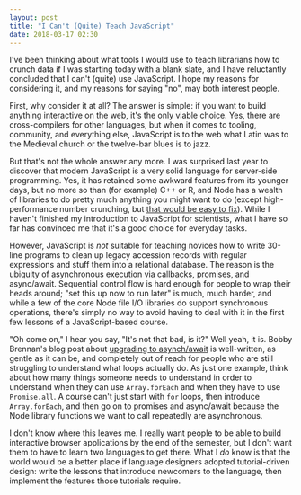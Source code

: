 ```yaml
---
layout: post
title: "I Can't (Quite) Teach JavaScript"
date: 2018-03-17 02:30
---
```


I've been thinking about what tools I would use to teach librarians how to crunch data
if I was starting today with a blank slate,
and I have reluctantly concluded that I can't (quite) use JavaScript.
I hope my reasons for considering it,
and my reasons for saying "no",
may both interest people.

First, why consider it at all?
The answer is simple:
if you want to build anything interactive on the web,
it's the only viable choice.
Yes,
there are cross-compilers for other languages,
but when it comes to tooling, community, and everything else,
JavaScript is to the web what Latin was to the Medieval church
or the twelve-bar blues is to jazz.

But that's not the whole answer any more.
I was surprised last year to discover that modern JavaScript
is a very solid language for server-side programming.
Yes,
it has retained some awkward features from its younger days,
but no more so than (for example) C++ or R,
and Node has a wealth of libraries to do pretty much anything you might want to do
(except high-performance number crunching,
but [that would be easy to fix]({{site.github.url}}/2017/05/22/numerical-javascript.html)).
While I haven't finished my introduction to JavaScript for scientists,
what I have so far has convinced me that it's a good choice for everyday tasks.

However,
JavaScript is *not* suitable for teaching novices how to write 30-line programs
to clean up legacy accession records with regular expressions and stuff them into a relational database.
The reason is the ubiquity of asynchronous execution via callbacks, promises, and async/await.
Sequential control flow is hard enough for people to wrap their heads around;
"set this up now to run later" is much, much harder,
and while a few of the core Node file I/O libraries do support synchronous operations,
there's simply no way to avoid having to deal with it in the first few lessons of a JavaScript-based course.

"Oh come on," I hear you say, "It's not that bad, is it?"
Well yeah, it is.
Bobby Brennan's blog post about [upgrading to asynch/await](https://medium.com/datafire-io/upgrading-to-async-await-with-javascript-es7-3c67602ea7f8)
is well-written, as gentle as it can be,
and completely out of reach for people who are still struggling to understand what loops actually do.
As just one example,
think about how many things someone needs to understand
in order to understand when they can use `Array.forEach`
and when they have to use `Promise.all`.
A course can't just start with `for` loops,
then introduce `Array.forEach`,
and then go on to promises and async/await
because the Node library functions we want to call repeatedly are asynchronous.

I don't know where this leaves me.
I really want people to be able to build interactive browser applications by the end of the semester,
but I don't want them to have to learn two languages to get there.
What I *do* know is that the world would be a better place
if language designers adopted tutorial-driven design:
write the lessons that introduce newcomers to the language,
then implement the features those tutorials require.
